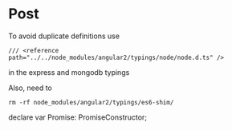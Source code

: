 Post
====

To avoid duplicate definitions use
```
/// <reference path="../../node_modules/angular2/typings/node/node.d.ts" />
```
in the express and mongodb typings

Also, need to
```
rm -rf node_modules/angular2/typings/es6-shim/
```

declare var Promise: PromiseConstructor;
